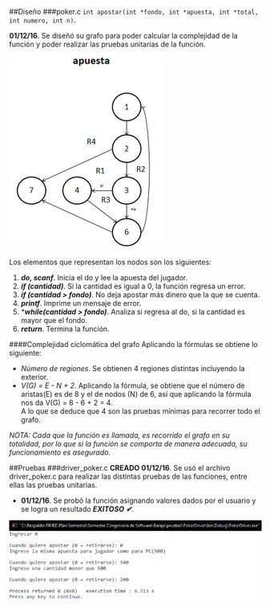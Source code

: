 ##Diseño
###poker.c
`int apostar(int *fondo, int *apuesta, int *total, int numero, int n)`. 

**01/12/16**. Se diseñó su grafo para poder calcular la complejidad de la función y poder realizar las pruebas unitarias de la función.  

![GrafoAr](./images/grafoApostar.png)  

Los elementos que representan los nodos son los siguientes:  
1. ***do, scanf***. Inicia el do y lee la apuesta del jugador.  
2. ***if (cantidad)***. Si la cantidad es igual a 0, la función regresa un error.  
3. ***if (cantidad > fondo)***. No deja apostar más dinero que la que se cuenta.  
4. ***printf***. Imprime un mensaje de error.  
6. ****while(cantidad > fondo)***. Analiza si regresa al do, si la cantidad es mayor que el fondo.  
7. ***return***. Termina la función.  

####Complejidad ciclomática del grafo
Aplicando la fórmulas se obtiene lo siguiente:  
- *Número de regiones*. Se obtienen 4 regiones distintas incluyendo la exterior.  
- *V(G) = E - N + 2*. Aplicando la fórmula, se obtiene que el número de aristas(E) es de 8 y el de nodos (N) de 6, así que aplicando la fórmula nos da V(G) = 8 - 6 + 2 = 4.  
A lo que se deduce que 4 son las pruebas mínimas para recorrer todo el grafo.  

*NOTA: Cada que la función es llamada, es recorrido el grafo en su totalidad, por lo que si la función se comporta de manera adecuada, su funcionamiento es asegurado.*  

##Pruebas
###driver_poker.c
**CREADO 01/12/16**. Se usó el archivo driver_poker.c para realizar las distintas pruebas de las funciones, entre ellas las pruebas unitarias.  

- **01/12/16**. Se probó la función asignando valores dados por el usuario y se logra un resultado ***EXITOSO ✔***.  

![pruebaAr](./images/pruebaApostar.png) 